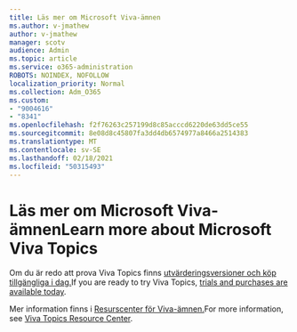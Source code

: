 ```yaml
---
title: Läs mer om Microsoft Viva-ämnen
ms.author: v-jmathew
author: v-jmathew
manager: scotv
audience: Admin
ms.topic: article
ms.service: o365-administration
ROBOTS: NOINDEX, NOFOLLOW
localization_priority: Normal
ms.collection: Adm_O365
ms.custom:
- "9004616"
- "8341"
ms.openlocfilehash: f2f76263c257199d8c85acccd6220de63dd5ce55
ms.sourcegitcommit: 8e08d8c45807fa3dd4db6574977a8466a2514383
ms.translationtype: MT
ms.contentlocale: sv-SE
ms.lasthandoff: 02/18/2021
ms.locfileid: "50315493"
---
```

# <a name="learn-more-about-microsoft-viva-topics"></a><span data-ttu-id="00ea3-102">Läs mer om Microsoft Viva-ämnen</span><span class="sxs-lookup"><span data-stu-id="00ea3-102">Learn more about Microsoft Viva Topics</span></span>

<span data-ttu-id="00ea3-103">Om du är redo att prova Viva Topics finns [utvärderingsversioner och köp tillgängliga i dag.](https://aka.ms/BuyVivaTopics)</span><span class="sxs-lookup"><span data-stu-id="00ea3-103">If you are ready to try Viva Topics, [trials and purchases are available today](https://aka.ms/BuyVivaTopics).</span></span>

<span data-ttu-id="00ea3-104">Mer information finns i [Resurscenter för Viva-ämnen.](https://aka.ms/viva/topics/resources)</span><span class="sxs-lookup"><span data-stu-id="00ea3-104">For more information, see [Viva Topics Resource Center](https://aka.ms/viva/topics/resources).</span></span>
